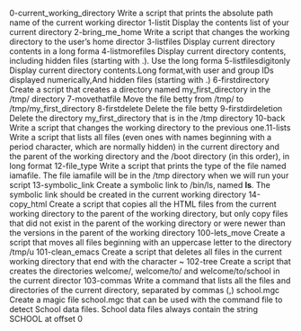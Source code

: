 0-current_working_directory Write a script that prints the absolute path name of the current working director
1-listit Display the contents list of your current directory
2-bring_me_home Write a script that changes the working directory to the user’s home director
3-listfiles Display current directory contents in a long forma
4-listmorefiles Display current directory contents, including hidden files (starting with .). Use the long forma
5-listfilesdigitonly Display current directory contents.Long format,with user and group IDs displayed numerically,And hidden files (starting with .)
6-firstdirectory Create a script that creates a directory named my_first_directory in the /tmp/ directory
7-movethatfile Move the file betty from /tmp/ to /tmp/my_first_directory
8-firstdelete Delete the file betty
9-firstdirdeletion Delete the directory my_first_directory that is in the /tmp directory
10-back Write a script that changes the working directory to the previous one.11-lists Write a script that lists all files (even ones with names beginning with a period character, which are normally hidden) in the current directory and the parent of the working directory and the /boot directory (in this order), in long format
12-file_type Write a script that prints the type of the file named iamafile. The file iamafile will be in the /tmp directory when we will run your script
13-symbolic_link Create a symbolic link to /bin/ls, named __ls__. The symbolic link should be created in the current working directory
14-copy_html Create a script that copies all the HTML files from the current working directory to the parent of the working directory, but only copy files that did not exist in the parent of the working directory or were newer than the versions in the parent of the working directory
100-lets_move Create a script that moves all files beginning with an uppercase letter to the directory /tmp/u
101-clean_emacs Create a script that deletes all files in the current working directory that end with the character ~
102-tree Create a script that creates the directories welcome/, welcome/to/ and welcome/to/school in the current director
103-commas Write a command that lists all the files and directories of the current directory, separated by commas (,)
school.mgc Create a magic file school.mgc that can be used with the command file to detect School data files. School data files always contain the string SCHOOL at offset 0
